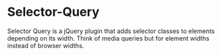 Selector-Query
==============

Selector Query is a jQuery plugin that adds selector classes to elements depending on its width. Think of media queries but for element widths instead of browser widths.
